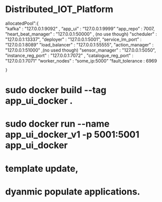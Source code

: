 # Distributed_IOT_Platform



allocatedPool":{   
    "kafka" : "127.0.0.1:9092" ,
   “app_ui” : “127.0.0.1:9999”
    “app_repo” : 7007,
    "heart_beat_manager" : "127.0.0.1:50000" , (no use though)
    "scheduler" : "127.0.0.1:13337",
    "deployer" : "127.0.0.1:5001",
  “service_lm_port”	:	“127.0.0.1:8089”
    "load_balancer" : "127.0.0.1:55555",
    "action_manager" : "127.0.0.1:51000" ,(no used though)
    "sensor_manager" : "127.0.0.1:5050",
    "instance_reg_port" : "127.0.0.1:7072" ,
    "catalogue_reg_port" : "127.0.0.1:7071"
“worker_nodes” : “some_ip:5000”
	“fault_tolerance : 6969

    }

# sudo docker build --tag app_ui_docker .
# sudo docker run --name app_ui_docker_v1 -p 5001:5001  app_ui_docker
# template update,
# dyanmic populate applications.

